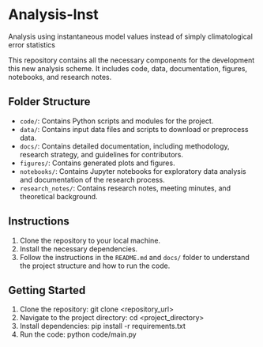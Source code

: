 # Analysis-Inst
Analysis using instantaneous model values instead of simply climatological error statistics

This repository contains all the necessary components for the development this new analysis scheme. It includes code, data, documentation, figures, notebooks, and research notes.

## Folder Structure
- `code/`: Contains Python scripts and modules for the project.
- `data/`: Contains input data files and scripts to download or preprocess data.
- `docs/`: Contains detailed documentation, including methodology, research strategy, and guidelines for contributors.
- `figures/`: Contains generated plots and figures.
- `notebooks/`: Contains Jupyter notebooks for exploratory data analysis and documentation of the research process.
- `research_notes/`: Contains research notes, meeting minutes, and theoretical background.

## Instructions
1. Clone the repository to your local machine.
2. Install the necessary dependencies.
3. Follow the instructions in the `README.md` and `docs/` folder to understand the project structure and how to run the code.

## Getting Started
1. Clone the repository:
    git clone <repository_url>
2. Navigate to the project directory:
    cd <project_directory>
3. Install dependencies:
    pip install -r requirements.txt
4. Run the code:
    python code/main.py
